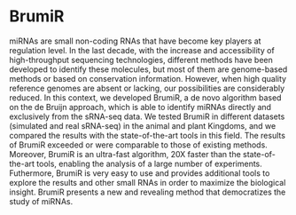 # BrumiR
miRNAs are small non-coding RNAs that have become key players at regulation level. In the last decade, with the increase and accessibility of high-throughput sequencing technologies, different methods have been developed to identify these molecules, but most of them are genome-based methods or based on conservation information. However, when high quality reference genomes are absent or lacking, our possibilities are considerably reduced. In this context, we developed BrumiR, a de novo algorithm based on the de Bruijn approach, which is able to identify miRNAs directly and exclusively from the sRNA-seq data. We tested BrumiR in different datasets (simulated and real sRNA-seq) in the animal and plant Kingdoms, and we compared the results with the state-of-the-art tools in this field. The results of BrumiR exceeded or were comparable to those of existing methods. Moreover, BrumiR is an ultra-fast algorithm, 20X faster than the state-of-the-art tools, enabling the analysis of a large number of experiments. Futhermore, BrumiR is very easy to use and provides additional tools to explore the results and other small RNAs in order to maximize the biological insight. BrumiR presents a new and revealing method that democratizes the study of miRNAs. 
